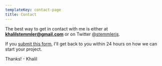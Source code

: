 ```yaml
---
templateKey: contact-page
title: Contact
---
```


The best way to get in contact with me is either at **khalilstemmler@gmail.com**
or on Twitter [@stemmlerjs](https://twitter.com/stemmlerjs).

If you [submit this form](/work-with-me), I'll get back to you within 24 hours on how we can start your project.

Thanks! - Khalil


